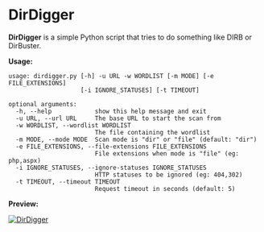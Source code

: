 # DirDigger

**DirDigger** is a simple Python script that tries to do something like DIRB or DirBuster.

**Usage:**
```
usage: dirdigger.py [-h] -u URL -w WORDLIST [-m MODE] [-e FILE_EXTENSIONS]
                    [-i IGNORE_STATUSES] [-t TIMEOUT]

optional arguments:
  -h, --help            show this help message and exit
  -u URL, --url URL     The base URL to start the scan from
  -w WORDLIST, --wordlist WORDLIST
                        The file containing the wordlist
  -m MODE, --mode MODE  Scan mode is "dir" or "file" (default: "dir")
  -e FILE_EXTENSIONS, --file-extensions FILE_EXTENSIONS
                        File extensions when mode is "file" (eg: php,aspx)
  -i IGNORE_STATUSES, --ignore-statuses IGNORE_STATUSES
                        HTTP statuses to be ignored (eg: 404,302)
  -t TIMEOUT, --timeout TIMEOUT
                        Request timeout in seconds (default: 5)
```

**Preview:**

<a href="https://ibb.co/pyKYDKz"><img src="https://i.ibb.co/pyKYDKz/Screenshot-from-2019-04-09-12-21-24.png" alt="DirDigger" border="0" /></a>
